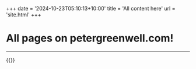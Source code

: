 +++
date = '2024-10-23T05:10:13+10:00'
title = 'All content here'
url = 'site.html'
+++

# All pages on petergreenwell.com!

---

{{<listpages>}}
